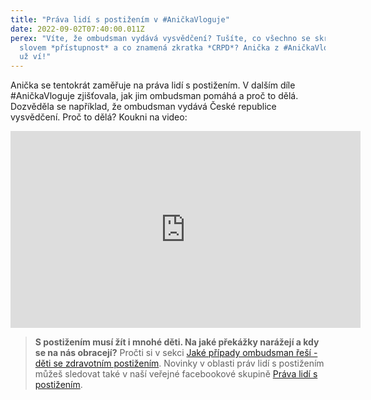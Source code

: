 ```yaml
---
title: "Práva lidí s postižením v #AničkaVloguje"
date: 2022-09-02T07:40:00.011Z
perex: "Víte, že ombudsman vydává vysvědčení? Tušíte, co všechno se skrývá pod
  slovem *přístupnost* a co znamená zkratka *CRPD*? Anička z #AničkaVloguje to
  už ví!"
---
```

Anička se tentokrát zaměřuje na práva lidí s postižením. V dalším díle #AničkaVloguje zjišťovala, jak jim ombudsman pomáhá a proč to dělá. Dozvěděla se například, že ombudsman vydává České republice vysvědčení. Proč to dělá? Koukni na video:

<iframe width="560" height="315" src="https://www.youtube.com/embed/JjmnpspcfJM" title="YouTube video player" frameborder="0" allow="accelerometer; autoplay; clipboard-write; encrypted-media; gyroscope; picture-in-picture" allowfullscreen></iframe>

> **S postižením musí žít i mnohé děti. Na jaké překážky narážejí a kdy se na nás obracejí?** Pročti si v sekci [Jaké případy ombudsman řeší - děti se zdravotním postižením](https://deti.ochrance.cz/pripady/deti-se-zdravotnim-postizenim/). Novinky v oblasti práv lidí s postižením můžeš sledovat také v naší veřejné facebookové skupině [Práva lidí s postižením](https://www.facebook.com/groups/319938625441179).